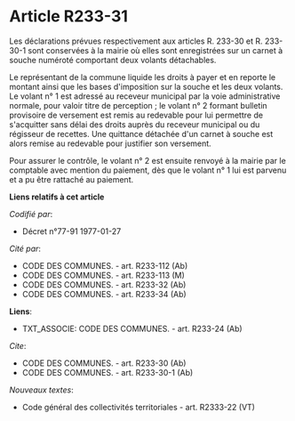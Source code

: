 # Article R233-31

Les déclarations prévues respectivement aux articles R. 233-30 et R. 233-30-1 sont conservées à la mairie où elles sont
enregistrées sur un carnet à souche numéroté comportant deux volants détachables.

Le représentant de la commune liquide les droits à payer et en reporte le montant ainsi que les bases d'imposition sur la
souche et les deux volants. Le volant n° 1 est adressé au receveur municipal par la voie administrative normale, pour valoir
titre de perception ; le volant n° 2 formant bulletin provisoire de versement est remis au redevable pour lui permettre de
s'acquitter sans délai des droits auprès du receveur municipal ou du régisseur de recettes. Une quittance détachée d'un
carnet à souche est alors remise au redevable pour justifier son versement.

Pour assurer le contrôle, le volant n° 2 est ensuite renvoyé à la mairie par le comptable avec mention du paiement, dès que
le volant n° 1 lui est parvenu et a pu être rattaché au paiement.

**Liens relatifs à cet article**

_Codifié par_:

  - Décret n°77-91 1977-01-27

_Cité par_:

  - CODE DES COMMUNES. - art. R233-112 (Ab)
  - CODE DES COMMUNES. - art. R233-113 (M)
  - CODE DES COMMUNES. - art. R233-32 (Ab)
  - CODE DES COMMUNES. - art. R233-34 (Ab)

**Liens**:

  - TXT_ASSOCIE: CODE DES COMMUNES. - art. R233-24 (Ab)

_Cite_:

  - CODE DES COMMUNES. - art. R233-30 (Ab)
  - CODE DES COMMUNES. - art. R233-30-1 (Ab)

_Nouveaux textes_:

  - Code général des collectivités territoriales - art. R2333-22 (VT)
